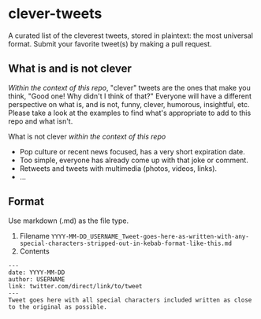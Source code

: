 # clever-tweets
A curated list of the cleverest tweets, stored in plaintext: the most universal format. Submit your favorite tweet(s) by making a pull request.

## What is and is not clever

*Within the context of this repo*, "clever" tweets are the ones that make you think, "Good one! Why didn't I think of that?" Everyone will have a different perspective on what is, and is not, funny, clever, humorous, insightful, etc. Please take a look at the examples to find what's appropriate to add to this repo and what isn't.

What is not clever *within the context of this repo*
- Pop culture or recent news focused, has a very short expiration date.
- Too simple, everyone has already come up with that joke or comment.
- Retweets and tweets with multimedia (photos, videos, links). 
- ...


## Format

Use markdown (.md) as the file type.

1. Filename
`YYYY-MM-DD_USERNAME_Tweet-goes-here-as-written-with-any-special-characters-stripped-out-in-kebab-format-like-this.md`
2. Contents
```
---
date: YYYY-MM-DD
author: USERNAME
link: twitter.com/direct/link/to/tweet
---
Tweet goes here with all special characters included written as close to the original as possible. 
```
